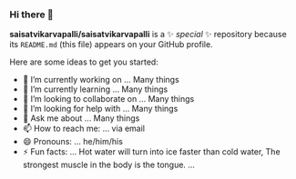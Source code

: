 ### Hi there 👋

**saisatvikarvapalli/saisatvikarvapalli** is a ✨ _special_ ✨ repository because its `README.md` (this file) appears on your GitHub profile.

Here are some ideas to get you started:

- 🔭 I’m currently working on ... Many things 
- 🌱 I’m currently learning ... Many things 
- 👯 I’m looking to collaborate on ... Many things 
- 🤔 I’m looking for help with ... Many things 
- 💬 Ask me about ... Many things 
- 📫 How to reach me: ... via email
- 😄 Pronouns: ... he/him/his 
- ⚡ Fun facts: ... Hot water will turn into ice faster than cold water, The strongest muscle in the body is the tongue. ...   

